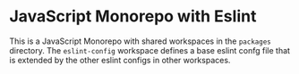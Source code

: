 # JavaScript Monorepo with Eslint

This is a JavaScript Monorepo with shared workspaces in the `packages` directory. The `eslint-config` workspace defines a base eslint confg file that is extended by the other eslint configs in other workspaces.

